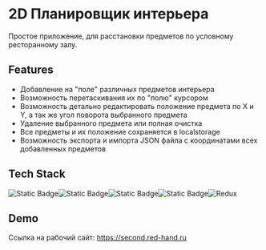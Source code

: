 
# 2D Планировщик интерьера

Простое приложение, для расстановки предметов по условному ресторанному залу.


## Features

- Добавление на "поле" различных предметов интерьера
- Возможность перетаскивания их по "полю" курсором
- Возможность детально редактировать положение предмета по X и Y, а так же угол поворота выбранного предмета
- Удаление выбранного предмета или полная очистка
- Все предметы и их положение сохраняется в localstorage
- Возможность экспорта и импорта JSON файла с координатами всех добавленных предметов


## Tech Stack

![Static Badge](https://img.shields.io/badge/HTML-gray?style=for-the-badge&logo=HTML5)![Static Badge](https://img.shields.io/badge/CSS3-black?style=for-the-badge&logo=CSS3&logoColor=%23fff&color=%23254BDD)![Static Badge](https://img.shields.io/badge/JavaScript-black?style=for-the-badge&logo=JavaScript&logoColor=%23EFD81D&color=%23000)![Static Badge](https://img.shields.io/badge/React-black?style=for-the-badge&logo=React)![Redux](https://img.shields.io/badge/redux-%23593d88.svg?style=for-the-badge&logo=redux&logoColor=white)


## Demo

Ссылка на рабочий сайт: https://second.red-hand.ru
